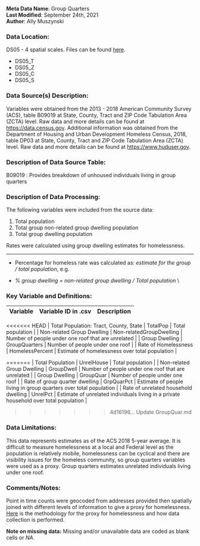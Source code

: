 **Meta Data Name**: Group Quarters   
**Last Modified**: September 24th, 2021  
**Author**: Ally Muszynski  

### Data Location: 
DS05 - 4 spatial scales. Files can be found [here](/data_final).
* DS05_T  
* DS05_Z  
* DS05_C  
* DS05_S  

### Data Source(s) Description:  
Variables were obtained from the 2013 - 2018 American Community Survey (ACS), table B09019 at State, County, Tract and ZIP Code Tabulation Area (ZCTA) level. Raw data and more details can be found at https://data.census.gov. Additional information was obtained from the Department of Housing and Urban Development Homeless Census, 2018, table DP03 at State, County, Tract and ZIP Code Tabulation Area (ZCTA) level. Raw data and more details can be found at https://www.huduser.gov.

### Description of Data Source Table:
B09019 : Provides breakdown of unhoused individuals living in group quarters

### Description of Data Processing: 
The following variables were included from the source data:
1. Total population
2. Total group non-related group dwelling population
3. Total group dwelling population

Rates were calculated using group dwelling estimates for homelessness. 

----------
  * Percentage for homeless rate was calculated as: *estimate for the group / total population*, e.g.
-  *% group dwelling  = non-related group dwelling / Total population* \

### Key Variable and Definitions:
| Variable | Variable ID in .csv | Description |
  |:---------|:--------------------|:------------|
<<<<<<< HEAD
  | Total Population: Tract, County, State  | TotalPop | Total population |
  | Non-related Group Dwelling | Non-relatedGroupDwelling | Number of people under one roof that are unrelated |
  | Group Dwelling | GroupQuarters | Number of people under one roof |
  | Rate of Homelessness | HomelessPercent | Estimate of homelessness over total population |
  
=======
  | Total Population  | UnrelHouse | Total population |
  | Non-related Group Dwelling | GroupDwell | Number of people under one roof that are unrelated |
  | Group Dwelling | GroupQuar | Number of people under one roof |
  | Rate of group quarter dwelling | GrpQuarPct | Estimate of people living in group quarters over total population |
  | Rate of unrelated household dwelling | UnrelPct | Estimate of unrelated individuals living in a private household over total population |

>>>>>>> 4d16196... Update GroupQuar.md
### Data Limitations:
This data represents estimates as of the ACS 2018 5-year average. It is difficult to measure homelessness at a local and Federal level as the population is relatively mobile, homelessness can be cyclical and there are visibility issues for the homeless community, so group quarters variables were used as a proxy. Group quarters estimates unrelated individuals living under one roof.

### Comments/Notes:
Point in time counts were geocoded from addresses provided then spatially joined with different levels of information to give a proxy for homelessness. 
[Here](/https://docs.google.com/presentation/d/1rD77sVr92OaUWKWavb6j5cs0XLdReiKXEEG6fOPShYs/edit?usp=sharing) is the methodology for the proxy for homelessness and how data collection is performed.  

**Note on missing data:** Missing and/or unavailable data are coded as blank cells or _NA_.


